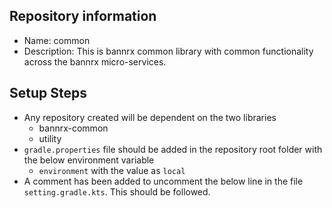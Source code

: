 ## Repository information

- Name: common
- Description: This is bannrx common library with common functionality across the bannrx micro-services. 

## Setup Steps

- Any repository created will be dependent on the two libraries 
  - bannrx-common
  - utility
- `gradle.properties` file should be added in the repository root folder with the below environment variable
  - `environment` with the value as `local`
- A comment has been added to uncomment the below line in the file `setting.gradle.kts`. This should be followed.